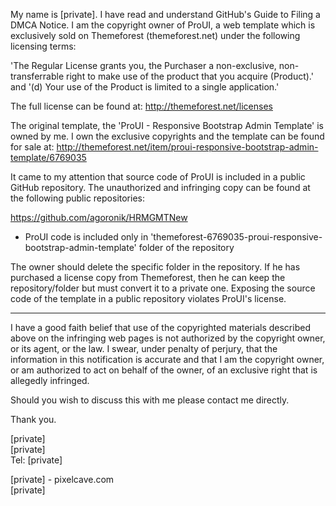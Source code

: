 My name is [private]. I have read and understand GitHub's Guide to Filing a DMCA Notice. I am the copyright owner of ProUI, a web template which is exclusively sold on Themeforest (themeforest.net) under the following licensing terms:

'The Regular License grants you, the Purchaser a non-exclusive, non-transferrable right to make use of the product that you acquire
(Product).' and '(d) Your use of the Product is limited to a single application.'

The full license can be found at:
http://themeforest.net/licenses

The original template, the 'ProUI - Responsive Bootstrap Admin Template' is owned by me. I own the exclusive copyrights and the template can be found for sale at:
http://themeforest.net/item/proui-responsive-bootstrap-admin-template/6769035 

It came to my attention that source code of ProUI is included in a public GitHub repository. The unauthorized and infringing copy can be found at the following public repositories:

https://github.com/agoronik/HRMGMTNew 
- ProUI code is included only in 'themeforest-6769035-proui-responsive-bootstrap-admin-template' folder of the repository

The owner should delete the specific folder in the repository. If he has purchased a license copy from Themeforest, then he can keep the repository/folder but must convert it to a private one. Exposing the source code of the template in a public repository violates ProUI's license.

-------------------------------------------------------------------------------------------------

I have a good faith belief that use of the copyrighted materials described above on the infringing web pages is not authorized by the copyright owner, or its agent, or the law. I swear, under penalty of perjury, that the information in this notification is accurate and that I am the copyright owner, or am authorized to act on behalf of the owner, of an exclusive right that is allegedly infringed.

Should you wish to discuss this with me please contact me directly.

Thank you.  

[private] <pixelcave>  
[private]    
Tel: [private]    

[private] - pixelcave.com  
[private]    
